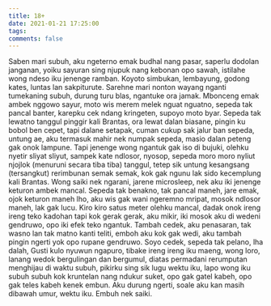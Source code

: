 ```yaml
---
title: 18+
date: 2021-01-21 17:25:00
tags:
comments: false
---
```

Saben mari subuh, aku ngeterno emak budhal nang pasar, saperlu dodolan janganan, yoiku sayuran sing njupuk nang kebonan opo sawah, istilahe wong ndeso iku jenenge ramban. Koyoto simbukan, lembayung, godong kates, luntas lan sakpiturute.
Sarehne mari nonton wayang nganti tumekaning subuh, durung turu blas, ngantuke ora jamak. Mbonceng emak ambek nggowo sayur, moto wis merem melek nguat nguatno, sepeda tak pancal banter, karepku cek ndang kringeten, supoyo moto byar.
Sepeda tak lewatno tanggul  pinggir kali Brantas, ora lewat dalan biasane, pingin ku bobol ben cepet, tapi dalane setapak, cuman cukup sak jalur ban sepeda, untung ae, aku termasuk mahir nek numpak sepeda, masio dalan peteng gak onok lampune. Tapi jenenge wong ngantuk gak iso di bujuki, olehku nyetir sliyat sliyut, sampek kate ndlosor, nyosop, sepeda moro moro nyliut njojlok (menuruni secara tiba tiba) tanggul, tetep sik untung kesangsang (tersangkut) rerimbunan semak semak, kok gak ngunu lak sido kecemplung kali Brantas.
Wong saiki nek ngarani, jarene microsleep, nek aku iki jenenge keturon ambek mancal.
Sepeda tak benakno, tak pancal maneh, jare emak, ojok keturon maneh lho, aku wis gak wani ngeremno mripat, mosok ndlosor maneh, lak gak lucu.
Kiro kiro satus meter olehku mancal, dadak onok ireng ireng teko kadohan tapi kok gerak gerak, aku mikir, iki mosok aku di wedeni gendruwo, opo iki efek teko ngantuk. Tambah cedek, aku penasaran, tak wasno lan tak matno kanti teliti, emboh aku kok gak wedi, aku tambah pingin ngerti yok opo rupane gendruwo.
Soyo cedek, sepeda tak pelano, lha dalah, Gusti kulo nyuwun ngapuro, tibake ireng ireng iku maeng, wong loro, lanang wedok bergulingan dan bergumul, diatas permadani rerumputan menghijau di waktu subuh, pikirku sing sik lugu wektu iku, lapo wong iku subuh subuh kok kruntelan nang ndukur suket, opo gak gatel kabeh, opo gak teles kabeh kenek embun. Aku durung ngerti, soale aku kan masih dibawah umur, wektu iku.
Embuh nek saiki.
